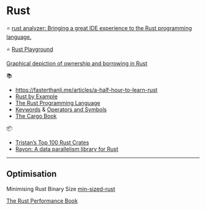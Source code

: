 # Rust

⭐️ [rust analyzer: Bringing a great IDE experience to the Rust programming language.](https://rust-analyzer.github.io/)

⭐️ [Rust Playground](https://play.rust-lang.org/)

[Graphical depiction of ownership and borrowing in Rust](https://rufflewind.com/2017-02-15/rust-move-copy-borrow)

📚
* https://fasterthanli.me/articles/a-half-hour-to-learn-rust
* [Rust by Example](https://doc.rust-lang.org/rust-by-example/index.html)
* [The Rust Programming Language](https://doc.rust-lang.org/book/title-page.html)
* [Keywords](https://doc.rust-lang.org/book/appendix-01-keywords.html) & [Operators and Symbols](https://doc.rust-lang.org/book/appendix-02-operators.html)
* [The Cargo Book](https://doc.rust-lang.org/cargo/index.html)

📦
* [Tristan’s Top 100 Rust Crates](https://thume.ca/crates/)
* [Rayon: A data parallelism library for Rust](https://github.com/rayon-rs/rayon)

---

## Optimisation

Minimising Rust Binary Size [min-sized-rust](https://github.com/johnthagen/min-sized-rust)

[The Rust Performance Book](https://nnethercote.github.io/perf-book/introduction.html)
